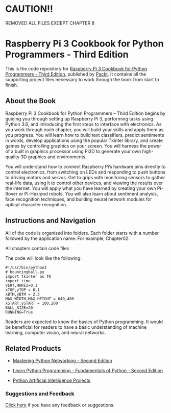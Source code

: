 # CAUTION!!

REMOVED ALL FILES EXCEPT CHAPTER 8

# Raspberry Pi 3 Cookbook for Python Programmers - Third Edition
This is the code repository for [Raspberry Pi 3 Cookbook for Python Programmers - Third Edition](https://www.packtpub.com/hardware-and-creative/raspberry-pi-3-cookbook-python-programmers-third-edition?utm_source=github&utm_medium=repository&utm_campaign=9781788629874), published by [Packt](https://www.packtpub.com/?utm_source=github). It contains all the supporting project files necessary to work through the book from start to finish.
## About the Book
Raspberry Pi 3 Cookbook for Python Programmers – Third Edition begins by guiding you through setting up Raspberry Pi 3, performing tasks using Python 3.6, and introducing the first steps to interface with electronics. As you work through each chapter, you will build your skills and apply them as you progress. You will learn how to build text classifiers, predict sentiments in words, develop applications using the popular Tkinter library, and create games by controlling graphics on your screen. You will harness the power of a built in graphics processor using Pi3D to generate your own high-quality 3D graphics and environments.

You will understand how to connect Raspberry Pi’s hardware pins directly to control electronics, from switching on LEDs and responding to push buttons to driving motors and servos. Get to grips with monitoring sensors to gather real-life data, using it to control other devices, and viewing the results over the internet. You will apply what you have learned by creating your own Pi-Rover or Pi-Hexipod robots. You will also learn about sentiment analysis, face recognition techniques, and building neural network modules for optical character recognition.


## Instructions and Navigation
All of the code is organized into folders. Each folder starts with a number followed by the application name. For example, Chapter02.

All chapters contain code files

The code will look like the following:
```
#!/usr/bin/python3
# bouncingball.py
import tkinter as TK
import time
VERT,HOREZ=0,1
xTOP,yTOP = 0,1
xBTM,yBTM = 2,3
MAX_WIDTH,MAX_HEIGHT = 640,480
xSTART,ySTART = 100,200
BALL_SIZE=20
RUNNING=True
```

Readers are expected to know the basics of Python programming.
It would be beneficial for readers to have a basic understanding of machine learning, computer vision, and neural networks.

## Related Products
* [Mastering Python Networking - Second Edition](https://www.packtpub.com/networking-and-servers/mastering-python-networking-second-edition?utm_source=github&utm_medium=repository&utm_campaign=9781789135992)

* [Learn Python Programming - Fundamentals of Python - Second Edition](https://www.packtpub.com/application-development/learn-python-programming-fundamentals-python?utm_source=github&utm_medium=repository&utm_campaign=9781788996662)

* [Python Artificial Intelligence Projects](https://www.packtpub.com/big-data-and-business-intelligence/python-artificial-intelligence-projects?utm_source=github&utm_medium=repository&utm_campaign=9781788996921)

### Suggestions and Feedback
[Click here](https://docs.google.com/forms/d/e/1FAIpQLSe5qwunkGf6PUvzPirPDtuy1Du5Rlzew23UBp2S-P3wB-GcwQ/viewform) if you have any feedback or suggestions.
